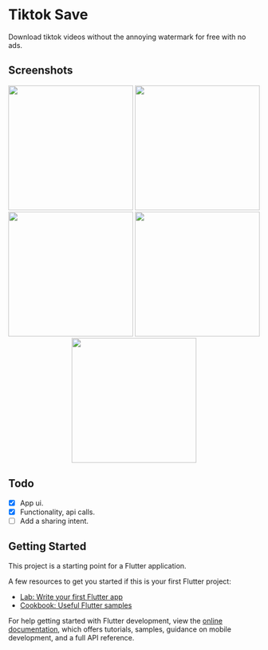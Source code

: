 # Tiktok Save

Download tiktok videos without the annoying watermark for free with no ads.

## Screenshots

<p align="center">
  <img src="https://github.com/raffyamoguis/tiktok-save/blob/main/assets/screenshots/01.jpg" width="250" />
  <img src="https://github.com/raffyamoguis/tiktok-save/blob/main/assets/screenshots/02.jpg" width="250" />
  <img src="https://github.com/raffyamoguis/tiktok-save/blob/main/assets/screenshots/03.jpg" width="250" />
  <img src="https://github.com/raffyamoguis/tiktok-save/blob/main/assets/screenshots/04.jpg" width="250" />
  <img src="https://github.com/raffyamoguis/tiktok-save/blob/main/assets/screenshots/05.jpg" width="250" />
</p>

## Todo
- [x] App ui.
- [x] Functionality, api calls.
- [ ] Add a sharing intent.

## Getting Started

This project is a starting point for a Flutter application.

A few resources to get you started if this is your first Flutter project:

- [Lab: Write your first Flutter app](https://docs.flutter.dev/get-started/codelab)
- [Cookbook: Useful Flutter samples](https://docs.flutter.dev/cookbook)

For help getting started with Flutter development, view the
[online documentation](https://docs.flutter.dev/), which offers tutorials,
samples, guidance on mobile development, and a full API reference.
